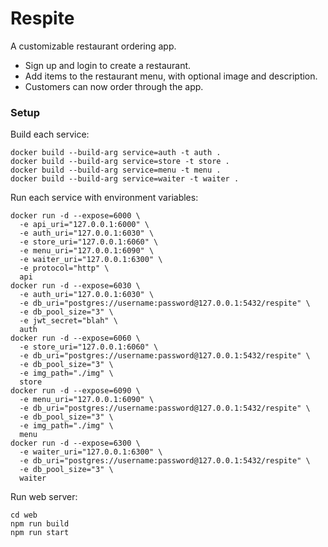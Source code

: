 # Respite

A customizable restaurant ordering app.

- Sign up and login to create a restaurant.
- Add items to the restaurant menu, with optional image and description.
- Customers can now order through the app.

### Setup

Build each service:

```
docker build --build-arg service=auth -t auth .
docker build --build-arg service=store -t store .
docker build --build-arg service=menu -t menu .
docker build --build-arg service=waiter -t waiter .
```

Run each service with environment variables:

```
docker run -d --expose=6000 \
  -e api_uri="127.0.0.1:6000" \
  -e auth_uri="127.0.0.1:6030" \
  -e store_uri="127.0.0.1:6060" \
  -e menu_uri="127.0.0.1:6090" \
  -e waiter_uri="127.0.0.1:6300" \
  -e protocol="http" \
  api
docker run -d --expose=6030 \
  -e auth_uri="127.0.0.1:6030" \
  -e db_uri="postgres://username:password@127.0.0.1:5432/respite" \
  -e db_pool_size="3" \
  -e jwt_secret="blah" \
  auth
docker run -d --expose=6060 \
  -e store_uri="127.0.0.1:6060" \
  -e db_uri="postgres://username:password@127.0.0.1:5432/respite" \
  -e db_pool_size="3" \
  -e img_path="./img" \
  store
docker run -d --expose=6090 \
  -e menu_uri="127.0.0.1:6090" \
  -e db_uri="postgres://username:password@127.0.0.1:5432/respite" \
  -e db_pool_size="3" \
  -e img_path="./img" \
  menu
docker run -d --expose=6300 \
  -e waiter_uri="127.0.0.1:6300" \
  -e db_uri="postgres://username:password@127.0.0.1:5432/respite" \
  -e db_pool_size="3" \
  waiter
```

Run web server:

```
cd web
npm run build
npm run start
```
